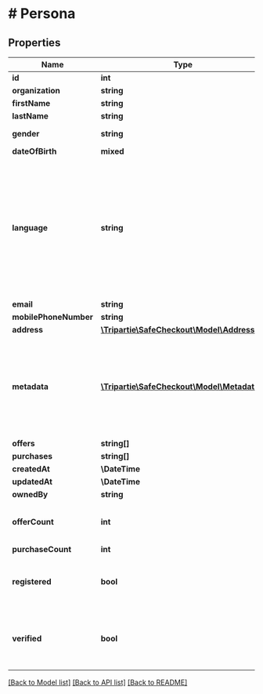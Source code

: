# # Persona

## Properties

Name | Type | Description | Notes
------------ | ------------- | ------------- | -------------
**id** | **int** |  | [optional] [readonly]
**organization** | **string** |  | [optional]
**firstName** | **string** |  | [optional]
**lastName** | **string** |  | [optional]
**gender** | **string** |  | [optional] [default to 'RATHER_NOT_SAY']
**dateOfBirth** | **mixed** |  | [optional]
**language** | **string** | That data is used for rendering the frontend application with given language. If not set, will be inferred. Custom codes can be issued for specific requirements. | [optional]
**email** | **string** |  | [optional]
**mobilePhoneNumber** | **string** |  | [optional]
**address** | [**\Tripartie\SafeCheckout\Model\Address**](Address.md) |  | [optional]
**metadata** | [**\Tripartie\SafeCheckout\Model\Metadata[]**](Metadata.md) | You can assign different meta to your Persona object for different purposes. eg. Ease searching. | [optional]
**offers** | **string[]** |  |
**purchases** | **string[]** |  |
**createdAt** | **\DateTime** |  | [optional] [readonly]
**updatedAt** | **\DateTime** |  | [optional] [readonly]
**ownedBy** | **string** |  | [optional]
**offerCount** | **int** | Issued Offers count owned by a given Persona | [optional] [readonly]
**purchaseCount** | **int** |  | [optional] [readonly]
**registered** | **bool** | Determine if the Persona have a Tripartie account | [optional] [readonly]
**verified** | **bool** | Determine if the Persona have a VERIFIED Tripartie account | [optional] [readonly]

[[Back to Model list]](../../README.md#models) [[Back to API list]](../../README.md#endpoints) [[Back to README]](../../README.md)

